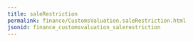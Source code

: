 ```yaml
---
title: saleRestriction
permalink: finance/CustomsValuation.saleRestriction.html
jsonid: finance_customsvaluation_salerestriction
---
```

